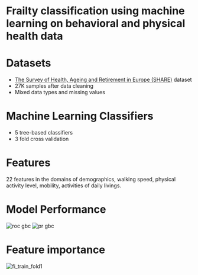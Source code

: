 # Frailty classification using machine learning on behavioral and physical health data

# Datasets
* [The Survey of Health, Ageing and Retirement in Europe (SHARE)](http://www.share-project.org/home0.html) dataset
* 27K samples after data cleaning
* Mixed data types and missing values

# Machine Learning Classifiers
* 5 tree-based classifiers
* 3 fold cross validation 

# Features
22 features in the domains of demographics, walking speed, physical activity level, mobility, activities of daily livings. 

# Model Performance
![roc gbc](https://user-images.githubusercontent.com/50496048/146610800-fde602bc-92b3-4065-9868-889ddecc2624.png)
![pr gbc](https://user-images.githubusercontent.com/50496048/146610818-4a8aa571-50aa-40fc-bbc4-c0ebdf986402.png)

# Feature importance
![fi_train_fold1](https://user-images.githubusercontent.com/50496048/146610689-eec3d32a-df68-4d0a-864b-dd7356114405.png)
